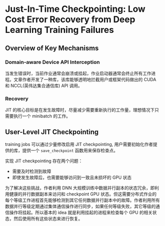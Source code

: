 # Just-In-Time Checkpointing: Low Cost Error Recovery from Deep Learning Training Failures

## Overview of Key Mechanisms

### Domain-aware Device API Interception

当发生错误时，当前作业通常会崩溃或挂起，作业启动器通常会终止所有工作进程。文章作者开发了一种库，该库能够透明地拦截用户或框架代码做出的 CUDA 和 NCCL(英伟达集合通信库) API 调用。


### Recovery

JIT 的核心目标是在发生故障时，尽量减少需要重新执行的工作量，理想情况下只需要执行一个 minibatch 的工作。

## User-Level JIT Checkpointing

training jobs 可以通过少量修改启用 JIT checkpointing, 用户需要初始化作者提供的库，提供一个 `save_checkpoint` 函数用来保存检查点。

实现 JIT checkpointing 存在两个问题：

- 需要及时检测到故障
- 即使发生故障后，也需要能够访问到一致且未损坏的 GPU 状态

为了解决这些挑战，作者利用 DNN 大规模训练中数据并行副本的状态冗余，即利用健康的并行数据副本来访问和 checkpoint GPU 状态。但这需要分布式作业的每个等级工作进程首先能够检测到其它任何数据并行副本中的故障。作者利用所有数据并行等级定期通过集体通信操作进行同步，如果任何等级失败，其它等级的通信操作将挂起。所以基本的 idea 就是利用挂起的进程来检查每个 GPU 的相关状态，然后使用所有这些状态来进行恢复。

